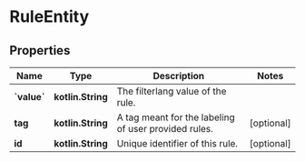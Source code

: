 
# RuleEntity

## Properties
Name | Type | Description | Notes
------------ | ------------- | ------------- | -------------
**&#x60;value&#x60;** | **kotlin.String** | The filterlang value of the rule. | 
**tag** | **kotlin.String** | A tag meant for the labeling of user provided rules. |  [optional]
**id** | **kotlin.String** | Unique identifier of this rule. |  [optional]



